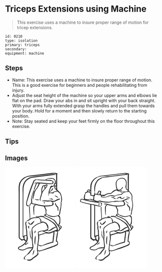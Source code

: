 # Triceps Extensions using Machine
> This exercise uses a machine to insure proper range of motion for tricep extensions.

``` 
id: 0210 
type: isolation 
primary: triceps 
secondary:  
equipment: machine 
``` 

## Steps

 - Name: This exercise uses a machine to insure proper range of motion. This is a good exercise for beginners and people rehabilitating from injury.
 - Adjust the seat height of the machine so your upper arms and elbows lie flat on the pad. Draw your abs in and sit upright with your back straight. With your arms fully extended grasp the handles and pull them towards your body. Hold for a moment and then slowly return to the starting position.
 - Note: Stay seated and keep your feet firmly on the floor throughout this exercise.

## Tips


## Images

<svg width="175pt" height="250pt" viewBox="0 0 175 250" xmlns="http://www.w3.org/2000/svg">
  <g fill="#FFF">
    <path d="M0 0h175v250H0V0m99.97 16.62c-10.61 1.28-21.24 2.46-31.85 3.78-5.57.52-11.29.91-16.32 3.59-7.43 1.95-12.42 8.4-16.12 14.73-2.94 8.82-1.87 18.2-1.86 27.31-.02 36 .03 72-.02 107.99.43 1.06.85 2.12 1.25 3.2 2.09 1.7 4.26 3.3 6.32 5.05 1.59-.63 3.2-1.24 4.79-1.86 1.77 1.54 3.56 3.04 5.35 4.56-3.82 4.13-7.81 8.43-13.12 10.63-2.26 1.15-5.47 1.71-6.23 4.53-.47 4.74 5.33 5.73 8.85 6.12 4.86.92 9.09-1.79 13.09-4.07 4.33-.88 8.8-.94 13.2-1.09-1.92 3.08-4.94 5.23-6.99 8.2-3.11 4.72-7.37 8.51-11.54 12.27-1.79 1.79-3.64 4.63-1.41 6.85 1.35.09 2.71.19 4.06.28-1.1-.89-2.22-1.79-3.32-2.68 1.89-4.17 4.95-8.03 9.2-9.93 3.88-2.06 5.41-6.44 8.42-9.4 4.63-3.9 5.38-10.79 3.71-16.32-.77-6.73-1.51-13.54-.59-20.29-.05-5-.31-10.03-1.35-14.92.46-5.14 5.47-7.66 9.07-10.52 5.25-4.1 11.81-5.66 18.1-7.37 2.83 1.34 6.41 2.29 7.74 5.46 1.55 3.32 2.74 6.8 3.56 10.37-3.39 1.94-7.03 3.77-11 3.99-4.58.35-9.35.99-13.38 3.36 0 7.54 1.49 15.11.05 22.6-1.37 6.57-1.53 13.3-2.59 19.92-.17 4.21 3.01 8.67.66 12.69-3.51 4.65-9.41 6.52-13.26 10.84-3.88 3.62-9.38 2.59-14.18 2.53 3.15 1.6 6.7 4.1 10.36 2.54 3.94-.82 6.41-4.12 9.39-6.47 4.24-2.6 8.81-5.35 11-10.04-1.07-2.52-1.13-5.27-1.16-7.96 1.44.84 2.89 1.68 4.33 2.53l.04-1.15c10.12-2.49 20.05-5.77 29.9-9.19 5.05-2.38 10.92-3.39 15.11-7.3.24-2.25.11-4.51.09-6.77-.98-.91-1.98-1.78-2.86-2.78.54-7.96 2.78-15.71 3.08-23.68 2.46-.35 4.07-1.97 4.84-4.27 2.28-1.63 4.15-3.82 4.18-6.8-1.55-2.26-4.27-3.17-6.57-4.42.85-1.2 1.75-2.36 2.67-3.51.46-5.19.67-10.47-.08-15.64-.22-1.9-1.74-3.14-2.99-4.41 3.51-1.9 3.05-6.21 3.71-9.54 1.34-7.32 3.05-14.66 2.56-22.15 1.75-4.67 2.13-9.88.69-14.69-1.13-4.07-1.92-8.68-5.33-11.57-2.1-2.09-4.81-3.97-5.9-6.78-.24-8.97.05-17.96-.04-26.94.1-4.13-.41-8.35.75-12.38-9.93-2.75-20.09.16-30.06.97M75.12 156.84c-1 2.23-3.18 4.67-1.66 7.2 1.65-1.84 3.07-4.87 1.66-7.2m-2.08 27.18c-.23 2.92.07 5.93 1.89 8.34 0-7.54.99-15.03.9-22.58-3.09 4.11-2.41 9.42-2.79 14.24m-5.06 34.29c3.18-3.79 4.46-8.77 4.73-13.62-3.5 3.54-3.33 9.09-4.73 13.62z"/>
    <path d="M65.06 23.07c19.02-1.97 38.01-4.22 56.95-6.74 1.63-.03 3.03.93 4.54 1.38.22 8.1-.01 16.2.04 24.3-.29-.5-.87-1.52-1.16-2.02 1.87-5.16-1.95-11.83-7.49-12.51-6.25-.72-13.06-.08-18 4.2-7.8-.33-15.61-.39-23.39-1.09-2.26.92-5.2 1.34-6.14 3.97C63.95 48.92 58.54 63.8 54.7 79.09c-1.27 4.6-2.95 9.31-2.34 14.15.52 3.4 5.57 5.73 7.9 2.63-1.83-.84-4.58-.3-5.78-2.25-.85-3.62-.25-7.41 1.31-10.74 5.02-16.46 10.42-32.86 17.3-48.64 1.34-1.25 3.24-1.62 4.84-2.47 12.55 2.31 25.39 1.49 38.02 2.85 2.67.72 2.31 3.99 1 5.84-14.34.33-28.65-3.48-42.97-1.67-.16.54-.48 1.6-.65 2.13 1.51-.39 3.02-.79 4.53-1.14-.42.53-1.27 1.59-1.7 2.11-1.61 4.26-3.09 8.57-4.66 12.84.45.72.91 1.43 1.37 2.14 1.55-5.72 3.78-11.22 6.18-16.63 1.5.25 2.99.51 4.49.77-2.05 3.85-3.14 8.19-5.72 11.74-1.79 2.65-4.3 4.79-5.68 7.71-2.46 4.55-2.05 9.91-3.82 14.7-.93 1.86.61 3.54 1.31 5.19.17-3.8 1.56-7.29 2.62-10.88.81-5.37 2.46-10.89 6.19-14.99 2.89-3.43 5.13-7.41 6.75-11.59.44-1.07 1.18-2.7 2.71-2.13 10.22.4 20.55 2.57 30.74.87 1.37-1.8 2.53-4.31.67-6.23-3.95-5.17-11.47-2.77-16.99-4.14 3.94-3.19 9.11-2.1 13.77-2.18 3.32-.1 5.81 2.3 7.63 4.79.08 1.85.15 3.71.21 5.56-.39-.03-1.16-.08-1.55-.11-.44 3.1-1.66 6.03-3.47 8.58-.48-.47-1.43-1.41-1.91-1.88-1.45.45-2.95.81-4.33 1.45-1.04 4.67-3.24 8.94-4.61 13.49-.37 3.84-.24 7.72-.26 11.57.84-1.99 1.11-4.14.88-6.28 3.1-3.31 7.46-.81 11.24-.69.63-4.81 6.23-4.26 9.83-3.97-.23-.5-.69-1.49-.92-1.99-2.81.55-6.16-.33-8.52 1.65-3.14 3.03-7.82 1.1-11.68 1.64 2.8-1.97 6.36-2.9 8.59-5.63.98-1.5 1.77-3.12 2.4-4.79-2.92-.38-3.68 3.15-5.04 5.03-1.59 1.08-3.17 2.16-4.76 3.25 1.71-3.6 2.94-7.5 5.22-10.78 2.85-.66 5.83-1.15 7.76-3.61-.9 2.31-.25 4.74.18 7.07 1.95 1.11 3.34 2.83 4.18 4.9.47.19 1.4.56 1.87.74 1.08 2.35 3.26 3.73 5.57 4.66 4.81 6.63 5.96 15.56 3.85 23.37-.75 4.97.19 10.16-1.62 14.97-1.81 5.32-1.73 11-3.14 16.39-5.55 2.13-11.63 4.4-17.61 2.73-3.94-1.02-7.92-2.09-11.58-3.88-2.41-2.02-2.73-5.42-1.94-8.3 1.37-4.29-3.21-7.21-3.22-11.34 6.78-.21 14.04.16 20.17-3.26 1.3-2.39 1.08-5.04-.59-7.22l-2.35.84c1.71 2.02 1.17 5.3-1.44 6.19-12.36 2.14-25.19 1.05-37.19-2.52-3.39-1.28-7.16-.54-10.5-1.99-.22-3.2-1.06-6.45-.03-9.6l-1.85-.68c2.32-7.33 3.65-15 6.95-22l-2.08.48c-2.25 6.95-4.57 13.9-6.02 21.06.19 3.02.47 6.03.54 9.05-2.28 2.23-4.39 4.88-4.5 8.24l.61.05c1.73-1.63 2.21-4.17 3.51-6.13 4.06 2.59 8.99 2.29 13.39 3.94 6.07 1.67 12.36 2.4 18.54 3.57.79 3.03 2.81 5.51 3.84 8.42.23 3.66-.23 7.47 1.48 10.89-.94-.3-2.82-.89-3.76-1.18-.04 1.47-.05 2.94-.02 4.42-.97.4-1.95.8-2.92 1.2-3.7-.68-7.54-.78-11.11.53-2.85 1.22-5.88.12-8.83.18 1.27 1.35 2.96 2.06 4.69 2.6-5.92-.62-12.26-.56-17.35 2.93-.03-10.19-1.53-20.33-.93-30.54-2.23-.58-1.67 2.52-1.75 3.82-.48 9.23 1.66 18.33 1.21 27.54-2.28 1.44-4.54 2.92-6.84 4.33 0 .24.01.73.02.97 4.44.17 7.39-3.98 11.36-5.37 5.33-2.77 11.44-1.71 17.15-2.74 4.58 2.18 5.41 7.38 5.23 11.93-7.93 1.28-14.24 6.81-20.26 11.75-3.01 5.11-1.88 11.16-1.49 16.77.95 4.57-.97 9.17-.07 13.74 1.17 5.32 1.1 10.8 1.8 16.18.53 3.17-3.15 2.79-5.19 2.73-4.73-.4-9.26 1.45-13.24 3.85-4.36 2.95-10.11 1.68-14.74.02-2.26-3.38 3.29-4.37 5.42-5.72 3.37-1.41 6.36-3.61 8.88-6.23.53.39 1.06.78 1.59 1.18l-1.68 2.14c3.26-2.08 6.78-4.08 9.06-7.29-2.73 0-4.46 2.15-6.21 3.92-.38-.54-.77-1.07-1.15-1.6 4.81-4.07 6.63-11.03 5.16-17.05-1.4-5.64-.05-11.56-1.66-17.14-.65-2.27-.89-4.64-.14-6.92-.64-2.32-1.37-4.65-1.66-7.05-.33-2.15 1.11-4.11 1.01-6.22-.86-.96-1.79.91-2.21 1.5-2.71 4.68 1.39 9.72-.06 14.65 1.49 5.83 1.86 11.79 1.71 17.81-2 .33-3.98.72-5.97 1.07-.42.76-.93 1.45-1.54 2.06-.36-7.24-.24-14.52-.05-21.78.3-32-.3-64.02.34-96.02.7-7.3 2.57-15.08 7.87-20.47 3.62-2.85 7.62-5.49 12.1-6.74 20.24-2.63 40.53-4.86 60.72-7.78-2.03-1.76-4.85-1.48-7.34-1.5-14.39 1.9-28.79 3.68-43.19 5.47-7.35.98-15.34 1.78-21.25 6.73-4.31 2.48-6.55 7.09-8.79 11.31-2.96 7.32-2.44 15.32-2.1 23.02.05 36.3-.03 72.61.04 108.9 1.12 1.34 3.41 2.81 2.15 4.82-4.24 3.7-10.87-1.8-9.72-6.69.21-40.03-.14-80.07.2-120.1.34-4.19.89-8.48 2.4-12.43 5.06-9.39 15.53-16.01 26.35-15.44m29.21 22.08c-4.35 4.83-4.64 11.74-3.98 17.89-.98 6.11-3.59 11.92-4.52 18.06 1.25 1.29 2.49 2.6 3.89 3.74-.54-1.05-1.12-2.07-1.71-3.07.01-2.26.31-4.5 1.22-6.58 1.74-4.33 2.1-9.14 4.47-13.23 3.16-6.53 11.01-10.2 11.75-17.98-.55-.37-1.66-1.11-2.21-1.48-2.35 2.57-5.85 1.96-8.91 2.65m28.13 25.68c3.36 1.62 6.23 4.09 9.68 5.52-2.01-3.29-5.62-6.1-9.68-5.52m-15 8.71c2.31.13 4.63.1 6.95.05 1.7.95 3.48 1.74 5.31 2.42-.99-1.55-2.14-2.99-3.3-4.41-3.01.56-6.01 1.15-8.96 1.94m20.29 1.12c-2.89 1.85-6.25 4.04-9.83 3.05-5.5-1.5-11.25-.4-16.86-1.03-3.5-.5-6.99.04-10.26 1.33 4.53.98 9.23.57 13.8 1.34 3.87.72 8.99-2.61 11.5 1.83.44-.25.89-.5 1.34-.75 6.23.84 11.05-3.87 16.67-5.52 1.57-.16 1.97-1.78 2.7-2.9-3.09.55-6.46.69-9.06 2.65m-54.59-.58c3.76 1.39 8.35 3.32 12.09.86-3.98-.61-8.06-1.45-12.09-.86m24.23 10.24c1.55-.42 1.41-3.31-.13-3.66-1.5.47-1.33 3.24.13 3.66m26.34-2.07c.5 4.52 1.95 9.26 6.15 11.65.65 3.2-.09 6.9 2.22 9.55.28-3.42.67-6.92-.08-10.31-1.05-1.62-2.7-2.7-3.96-4.13-1.69-2.14-1.4-5.67-4.33-6.76m-53.65 12.69c-.01 6.15.4 12.33 1.56 18.38 1.13-1.78 1.03-3.82.29-5.73 1-6.03-.66-12.42 1.91-18.15.81-.1 2.44-.3 3.25-.41-.5-.38-1.51-1.14-2.02-1.52-3.72.24-4.74 4.4-4.99 7.43m-7.25 40.66c-1.77-1.27-2.75-3.19-3.77-5.04-2.18.19-.73 2.6-.29 3.68 1.84 3.41 6.68 3.14 9.13.61 2.18-2.27 4.05-4.87 5.16-7.83-4.06 1.99-6.95 5.59-10.23 8.58m-5.5 4.99c-.77 2.7.56 4.88 2.65 6.49-.22-1.26-.46-2.52-.73-3.77.44-1.18.87-2.35 1.29-3.53-.81.2-2.41.61-3.21.81m5.18 25.33c.53 2.08.82 4.36 2.52 5.88-.04-4.43-1.98-8.53-2.39-12.91-.35-3.07-.18-6.16-.37-9.24-1.26 5.32-1.1 10.98.24 16.27z"/>
    <path d="M123.8 41.38c.8.4 2.38 1.18 3.17 1.58-.53 1.83-1.59 3.29-3.35 4.11-.51-1.9-.29-3.82.18-5.69zM91.96 60.99c-.38-5.52.76-11.59 5.13-15.37.35 2.73.69 5.47.95 8.21a43.304 43.304 0 0 0-6.08 7.16zM99.19 47.02c1.41-.84 2.97-1.36 4.48-2.01-.56 2.43-1.93 4.49-3.63 6.26-.33-1.4-.67-2.82-.85-4.25zM126.45 47.07c.13 2.26.16 4.52.2 6.78-.81-.6-1.62-1.19-2.42-1.78.2-1.91.33-3.95 2.22-5zM102.49 117.13c7.59 6.09 18.82 8.75 27.69 3.84 1.82 1.41 4.32 2.62 4.56 5.21.54 5.8.82 12.03-2.78 17-4.15-4.56-6.58-10.79-12.12-13.95-4.97-2.94-10.22-5.41-15.63-7.43-1.67-.55-2.86-1.91-4.19-2.98.62-.42 1.85-1.27 2.47-1.69z"/>
    <path d="M95.19 123.21c1.14-.65 2.29-1.28 3.44-1.91 6.79 2.71 13.56 5.55 19.82 9.38 3.75 2.18 5.7 6.23 8.33 9.5 3.12 3.87 6.1 7.9 8.37 12.34-1.05 1.82-2.23 3.56-3.47 5.26-.99-8.47-5.44-16.89-12.65-21.69-2.66-1.79-5.38-3.5-8.07-5.24-4.93-3.19-10.55-5.02-15.77-7.64z"/>
    <path d="M82.75 123.96c3.65-.91 7.42-.66 11.11-.29 5.83 4.29 13.05 6.16 18.69 10.78 5.77 3.02 10.38 7.76 13.36 13.53-3.41.86-6.94 1.76-9.69 4.09-3.32 2.16-6.45 5.46-10.7 5.37 2.93-4.83 2.66-11.6-.92-16.06-2.49-4.25-7.61-5.64-12.09-6.68-.78.78-1.57 1.56-2.35 2.34.93-5.67-2.76-10.37-7.41-13.08zM132.83 143.63c1.73 1.22 3.42 2.51 5.12 3.78v2.42c-.4.6-.79 1.2-1.18 1.81-1.04-2.8-2.63-5.34-3.94-8.01z"/>
    <path d="M126.91 149.42c.7 1.75 1.32 3.52 1.93 5.3-5.07 1.97-10.21 3.76-15.14 6.06-1.7.86-3.62 1.09-5.47 1.42-3.8-1.24-7.96-1.21-11.47-3.32 2.4-.47 4.79-1 7.16-1.64 1.96.92 4.19 1.9 6.36 1.11 6.09-1.99 10.24-7.57 16.63-8.93z"/>
    <path d="M82.95 161.74c3.17-1.36 6.54-2.95 10.06-2.64 2.8 1.09 5.46 2.52 8.33 3.44-.83.12-2.49.35-3.32.47.74.48 1.49.96 2.25 1.42 3.44-.68 6.89.8 10.31-.02 3.32-.76 6.41-2.25 9.52-3.61.07 8.05-2.42 15.85-2.17 23.92-7.11 2.2-14.34 4.14-21.14 7.22-2.18.9-4.33 1.98-6.67 2.4-2.73-.37-5.26-1.49-7.83-2.42.62-7.57 3.38-14.95 2.12-22.63 5.02-1.34 9.86-3.69 15.11-3.92-.74-.61-1.46-1.24-2.15-1.89-4.45 1.36-8.91 2.71-13.42 3.88-.39-1.86-.71-3.74-1-5.62z"/>
    <path d="M122.6 160.1c.65-.36 1.3-.7 1.96-1.05 1.77.72 3.63 1.03 5.51.46-2.54 8.04-3.43 16.38-4.02 24.75 1.18.51 2.36 1.02 3.55 1.52l.12 4.6c-5.74 3.83-12.5 5.51-18.87 7.97-8.78 2.73-17.02 7.13-26.19 8.57-1.23-.72-2.45-1.44-3.66-2.17.14-3.84.59-7.66.86-11.49 2.62 1.04 5.14 3.58 8.16 2.57 9.89-3.04 19.61-6.75 29.71-9.08.98-8.88 2.65-17.7 2.87-26.65zM48.17 171.37c1.73-.41 3.46-.82 5.2-1.2.32 4.16-.04 8.35-.96 12.41a93.481 93.481 0 0 1-4.11-4.79c-.04-2.14-.08-4.28-.13-6.42z"/>
  </g>
  <g fill="#333">
    <path d="M99.97 16.62c9.97-.81 20.13-3.72 30.06-.97-1.16 4.03-.65 8.25-.75 12.38.09 8.98-.2 17.97.04 26.94 1.09 2.81 3.8 4.69 5.9 6.78 3.41 2.89 4.2 7.5 5.33 11.57 1.44 4.81 1.06 10.02-.69 14.69.49 7.49-1.22 14.83-2.56 22.15-.66 3.33-.2 7.64-3.71 9.54 1.25 1.27 2.77 2.51 2.99 4.41.75 5.17.54 10.45.08 15.64-.92 1.15-1.82 2.31-2.67 3.51 2.3 1.25 5.02 2.16 6.57 4.42-.03 2.98-1.9 5.17-4.18 6.8-.77 2.3-2.38 3.92-4.84 4.27-.3 7.97-2.54 15.72-3.08 23.68.88 1 1.88 1.87 2.86 2.78.02 2.26.15 4.52-.09 6.77-4.19 3.91-10.06 4.92-15.11 7.3-9.85 3.42-19.78 6.7-29.9 9.19l-.04 1.15c-1.44-.85-2.89-1.69-4.33-2.53.03 2.69.09 5.44 1.16 7.96-2.19 4.69-6.76 7.44-11 10.04-2.98 2.35-5.45 5.65-9.39 6.47-3.66 1.56-7.21-.94-10.36-2.54 4.8.06 10.3 1.09 14.18-2.53 3.85-4.32 9.75-6.19 13.26-10.84 2.35-4.02-.83-8.48-.66-12.69 1.06-6.62 1.22-13.35 2.59-19.92 1.44-7.49-.05-15.06-.05-22.6 4.03-2.37 8.8-3.01 13.38-3.36 3.97-.22 7.61-2.05 11-3.99-.82-3.57-2.01-7.05-3.56-10.37-1.33-3.17-4.91-4.12-7.74-5.46-6.29 1.71-12.85 3.27-18.1 7.37-3.6 2.86-8.61 5.38-9.07 10.52 1.04 4.89 1.3 9.92 1.35 14.92-.92 6.75-.18 13.56.59 20.29 1.67 5.53.92 12.42-3.71 16.32-3.01 2.96-4.54 7.34-8.42 9.4-4.25 1.9-7.31 5.76-9.2 9.93 1.1.89 2.22 1.79 3.32 2.68-1.35-.09-2.71-.19-4.06-.28-2.23-2.22-.38-5.06 1.41-6.85 4.17-3.76 8.43-7.55 11.54-12.27 2.05-2.97 5.07-5.12 6.99-8.2-4.4.15-8.87.21-13.2 1.09-4 2.28-8.23 4.99-13.09 4.07-3.52-.39-9.32-1.38-8.85-6.12.76-2.82 3.97-3.38 6.23-4.53 5.31-2.2 9.3-6.5 13.12-10.63-1.79-1.52-3.58-3.02-5.35-4.56-1.59.62-3.2 1.23-4.79 1.86-2.06-1.75-4.23-3.35-6.32-5.05-.4-1.08-.82-2.14-1.25-3.2.05-35.99 0-71.99.02-107.99-.01-9.11-1.08-18.49 1.86-27.31 3.7-6.33 8.69-12.78 16.12-14.73 5.03-2.68 10.75-3.07 16.32-3.59 10.61-1.32 21.24-2.5 31.85-3.78m-34.91 6.45c-10.82-.57-21.29 6.05-26.35 15.44-1.51 3.95-2.06 8.24-2.4 12.43-.34 40.03.01 80.07-.2 120.1-1.15 4.89 5.48 10.39 9.72 6.69 1.26-2.01-1.03-3.48-2.15-4.82-.07-36.29.01-72.6-.04-108.9-.34-7.7-.86-15.7 2.1-23.02 2.24-4.22 4.48-8.83 8.79-11.31 5.91-4.95 13.9-5.75 21.25-6.73 14.4-1.79 28.8-3.57 43.19-5.47 2.49.02 5.31-.26 7.34 1.5-20.19 2.92-40.48 5.15-60.72 7.78-4.48 1.25-8.48 3.89-12.1 6.74-5.3 5.39-7.17 13.17-7.87 20.47-.64 32-.04 64.02-.34 96.02-.19 7.26-.31 14.54.05 21.78.61-.61 1.12-1.3 1.54-2.06 1.99-.35 3.97-.74 5.97-1.07.15-6.02-.22-11.98-1.71-17.81 1.45-4.93-2.65-9.97.06-14.65.42-.59 1.35-2.46 2.21-1.5.1 2.11-1.34 4.07-1.01 6.22.29 2.4 1.02 4.73 1.66 7.05-.75 2.28-.51 4.65.14 6.92 1.61 5.58.26 11.5 1.66 17.14 1.47 6.02-.35 12.98-5.16 17.05.38.53.77 1.06 1.15 1.6 1.75-1.77 3.48-3.92 6.21-3.92-2.28 3.21-5.8 5.21-9.06 7.29l1.68-2.14c-.53-.4-1.06-.79-1.59-1.18-2.52 2.62-5.51 4.82-8.88 6.23-2.13 1.35-7.68 2.34-5.42 5.72 4.63 1.66 10.38 2.93 14.74-.02 3.98-2.4 8.51-4.25 13.24-3.85 2.04.06 5.72.44 5.19-2.73-.7-5.38-.63-10.86-1.8-16.18-.9-4.57 1.02-9.17.07-13.74-.39-5.61-1.52-11.66 1.49-16.77 6.02-4.94 12.33-10.47 20.26-11.75.18-4.55-.65-9.75-5.23-11.93-5.71 1.03-11.82-.03-17.15 2.74-3.97 1.39-6.92 5.54-11.36 5.37-.01-.24-.02-.73-.02-.97 2.3-1.41 4.56-2.89 6.84-4.33.45-9.21-1.69-18.31-1.21-27.54.08-1.3-.48-4.4 1.75-3.82-.6 10.21.9 20.35.93 30.54 5.09-3.49 11.43-3.55 17.35-2.93-1.73-.54-3.42-1.25-4.69-2.6 2.95-.06 5.98 1.04 8.83-.18 3.57-1.31 7.41-1.21 11.11-.53.97-.4 1.95-.8 2.92-1.2-.03-1.48-.02-2.95.02-4.42.94.29 2.82.88 3.76 1.18-1.71-3.42-1.25-7.23-1.48-10.89-1.03-2.91-3.05-5.39-3.84-8.42-6.18-1.17-12.47-1.9-18.54-3.57-4.4-1.65-9.33-1.35-13.39-3.94-1.3 1.96-1.78 4.5-3.51 6.13l-.61-.05c.11-3.36 2.22-6.01 4.5-8.24-.07-3.02-.35-6.03-.54-9.05 1.45-7.16 3.77-14.11 6.02-21.06l2.08-.48c-3.3 7-4.63 14.67-6.95 22l1.85.68c-1.03 3.15-.19 6.4.03 9.6 3.34 1.45 7.11.71 10.5 1.99 12 3.57 24.83 4.66 37.19 2.52 2.61-.89 3.15-4.17 1.44-6.19l2.35-.84c1.67 2.18 1.89 4.83.59 7.22-6.13 3.42-13.39 3.05-20.17 3.26.01 4.13 4.59 7.05 3.22 11.34-.79 2.88-.47 6.28 1.94 8.3 3.66 1.79 7.64 2.86 11.58 3.88 5.98 1.67 12.06-.6 17.61-2.73 1.41-5.39 1.33-11.07 3.14-16.39 1.81-4.81.87-10 1.62-14.97 2.11-7.81.96-16.74-3.85-23.37-2.31-.93-4.49-2.31-5.57-4.66-.47-.18-1.4-.55-1.87-.74-.84-2.07-2.23-3.79-4.18-4.9-.43-2.33-1.08-4.76-.18-7.07-1.93 2.46-4.91 2.95-7.76 3.61-2.28 3.28-3.51 7.18-5.22 10.78 1.59-1.09 3.17-2.17 4.76-3.25 1.36-1.88 2.12-5.41 5.04-5.03-.63 1.67-1.42 3.29-2.4 4.79-2.23 2.73-5.79 3.66-8.59 5.63 3.86-.54 8.54 1.39 11.68-1.64 2.36-1.98 5.71-1.1 8.52-1.65.23.5.69 1.49.92 1.99-3.6-.29-9.2-.84-9.83 3.97-3.78-.12-8.14-2.62-11.24.69.23 2.14-.04 4.29-.88 6.28.02-3.85-.11-7.73.26-11.57 1.37-4.55 3.57-8.82 4.61-13.49 1.38-.64 2.88-1 4.33-1.45.48.47 1.43 1.41 1.91 1.88 1.81-2.55 3.03-5.48 3.47-8.58.39.03 1.16.08 1.55.11-.06-1.85-.13-3.71-.21-5.56-1.82-2.49-4.31-4.89-7.63-4.79-4.66.08-9.83-1.01-13.77 2.18 5.52 1.37 13.04-1.03 16.99 4.14 1.86 1.92.7 4.43-.67 6.23-10.19 1.7-20.52-.47-30.74-.87-1.53-.57-2.27 1.06-2.71 2.13-1.62 4.18-3.86 8.16-6.75 11.59-3.73 4.1-5.38 9.62-6.19 14.99-1.06 3.59-2.45 7.08-2.62 10.88-.7-1.65-2.24-3.33-1.31-5.19 1.77-4.79 1.36-10.15 3.82-14.7 1.38-2.92 3.89-5.06 5.68-7.71 2.58-3.55 3.67-7.89 5.72-11.74-1.5-.26-2.99-.52-4.49-.77-2.4 5.41-4.63 10.91-6.18 16.63-.46-.71-.92-1.42-1.37-2.14 1.57-4.27 3.05-8.58 4.66-12.84.43-.52 1.28-1.58 1.7-2.11-1.51.35-3.02.75-4.53 1.14.17-.53.49-1.59.65-2.13 14.32-1.81 28.63 2 42.97 1.67 1.31-1.85 1.67-5.12-1-5.84-12.63-1.36-25.47-.54-38.02-2.85-1.6.85-3.5 1.22-4.84 2.47-6.88 15.78-12.28 32.18-17.3 48.64-1.56 3.33-2.16 7.12-1.31 10.74 1.2 1.95 3.95 1.41 5.78 2.25-2.33 3.1-7.38.77-7.9-2.63-.61-4.84 1.07-9.55 2.34-14.15 3.84-15.29 9.25-30.17 15.71-44.53.94-2.63 3.88-3.05 6.14-3.97 7.78.7 15.59.76 23.39 1.09 4.94-4.28 11.75-4.92 18-4.2 5.54.68 9.36 7.35 7.49 12.51.29.5.87 1.52 1.16 2.02-.05-8.1.18-16.2-.04-24.3-1.51-.45-2.91-1.41-4.54-1.38-18.94 2.52-37.93 4.77-56.95 6.74m58.74 18.31c-.47 1.87-.69 3.79-.18 5.69 1.76-.82 2.82-2.28 3.35-4.11-.79-.4-2.37-1.18-3.17-1.58m2.65 5.69c-1.89 1.05-2.02 3.09-2.22 5 .8.59 1.61 1.18 2.42 1.78-.04-2.26-.07-4.52-.2-6.78m-23.96 70.06c-.62.42-1.85 1.27-2.47 1.69 1.33 1.07 2.52 2.43 4.19 2.98 5.41 2.02 10.66 4.49 15.63 7.43 5.54 3.16 7.97 9.39 12.12 13.95 3.6-4.97 3.32-11.2 2.78-17-.24-2.59-2.74-3.8-4.56-5.21-8.87 4.91-20.1 2.25-27.69-3.84m-7.3 6.08c5.22 2.62 10.84 4.45 15.77 7.64 2.69 1.74 5.41 3.45 8.07 5.24 7.21 4.8 11.66 13.22 12.65 21.69 1.24-1.7 2.42-3.44 3.47-5.26-2.27-4.44-5.25-8.47-8.37-12.34-2.63-3.27-4.58-7.32-8.33-9.5-6.26-3.83-13.03-6.67-19.82-9.38-1.15.63-2.3 1.26-3.44 1.91m-12.44.75c4.65 2.71 8.34 7.41 7.41 13.08.78-.78 1.57-1.56 2.35-2.34 4.48 1.04 9.6 2.43 12.09 6.68 3.58 4.46 3.85 11.23.92 16.06 4.25.09 7.38-3.21 10.7-5.37 2.75-2.33 6.28-3.23 9.69-4.09-2.98-5.77-7.59-10.51-13.36-13.53-5.64-4.62-12.86-6.49-18.69-10.78-3.69-.37-7.46-.62-11.11.29m50.08 19.67c1.31 2.67 2.9 5.21 3.94 8.01.39-.61.78-1.21 1.18-1.81v-2.42c-1.7-1.27-3.39-2.56-5.12-3.78m-5.92 5.79c-6.39 1.36-10.54 6.94-16.63 8.93-2.17.79-4.4-.19-6.36-1.11-2.37.64-4.76 1.17-7.16 1.64 3.51 2.11 7.67 2.08 11.47 3.32 1.85-.33 3.77-.56 5.47-1.42 4.93-2.3 10.07-4.09 15.14-6.06-.61-1.78-1.23-3.55-1.93-5.3m-43.96 12.32c.29 1.88.61 3.76 1 5.62 4.51-1.17 8.97-2.52 13.42-3.88.69.65 1.41 1.28 2.15 1.89-5.25.23-10.09 2.58-15.11 3.92 1.26 7.68-1.5 15.06-2.12 22.63 2.57.93 5.1 2.05 7.83 2.42 2.34-.42 4.49-1.5 6.67-2.4 6.8-3.08 14.03-5.02 21.14-7.22-.25-8.07 2.24-15.87 2.17-23.92-3.11 1.36-6.2 2.85-9.52 3.61-3.42.82-6.87-.66-10.31.02-.76-.46-1.51-.94-2.25-1.42.83-.12 2.49-.35 3.32-.47-2.87-.92-5.53-2.35-8.33-3.44-3.52-.31-6.89 1.28-10.06 2.64m39.65-1.64c-.22 8.95-1.89 17.77-2.87 26.65-10.1 2.33-19.82 6.04-29.71 9.08-3.02 1.01-5.54-1.53-8.16-2.57-.27 3.83-.72 7.65-.86 11.49 1.21.73 2.43 1.45 3.66 2.17 9.17-1.44 17.41-5.84 26.19-8.57 6.37-2.46 13.13-4.14 18.87-7.97l-.12-4.6c-1.19-.5-2.37-1.01-3.55-1.52.59-8.37 1.48-16.71 4.02-24.75-1.88.57-3.74.26-5.51-.46-.66.35-1.31.69-1.96 1.05m-74.43 11.27c.05 2.14.09 4.28.13 6.42 1.32 1.64 2.68 3.24 4.11 4.79.92-4.06 1.28-8.25.96-12.41-1.74.38-3.47.79-5.2 1.2z"/>
    <path d="M94.27 45.15c3.06-.69 6.56-.08 8.91-2.65.55.37 1.66 1.11 2.21 1.48-.74 7.78-8.59 11.45-11.75 17.98-2.37 4.09-2.73 8.9-4.47 13.23-.91 2.08-1.21 4.32-1.22 6.58.59 1 1.17 2.02 1.71 3.07-1.4-1.14-2.64-2.45-3.89-3.74.93-6.14 3.54-11.95 4.52-18.06-.66-6.15-.37-13.06 3.98-17.89m-2.31 15.84c1.76-2.6 3.8-5 6.08-7.16-.26-2.74-.6-5.48-.95-8.21-4.37 3.78-5.51 9.85-5.13 15.37m7.23-13.97c.18 1.43.52 2.85.85 4.25 1.7-1.77 3.07-3.83 3.63-6.26-1.51.65-3.07 1.17-4.48 2.01zM122.4 70.83c4.06-.58 7.67 2.23 9.68 5.52-3.45-1.43-6.32-3.9-9.68-5.52zM107.4 79.54c2.95-.79 5.95-1.38 8.96-1.94 1.16 1.42 2.31 2.86 3.3 4.41-1.83-.68-3.61-1.47-5.31-2.42-2.32.05-4.64.08-6.95-.05z"/>
    <path d="M127.69 80.66c2.6-1.96 5.97-2.1 9.06-2.65-.73 1.12-1.13 2.74-2.7 2.9-5.62 1.65-10.44 6.36-16.67 5.52-.45.25-.9.5-1.34.75-2.51-4.44-7.63-1.11-11.5-1.83-4.57-.77-9.27-.36-13.8-1.34 3.27-1.29 6.76-1.83 10.26-1.33 5.61.63 11.36-.47 16.86 1.03 3.58.99 6.94-1.2 9.83-3.05zM73.1 80.08c4.03-.59 8.11.25 12.09.86-3.74 2.46-8.33.53-12.09-.86zM97.33 90.32c-1.46-.42-1.63-3.19-.13-3.66 1.54.35 1.68 3.24.13 3.66zM123.67 88.25c2.93 1.09 2.64 4.62 4.33 6.76 1.26 1.43 2.91 2.51 3.96 4.13.75 3.39.36 6.89.08 10.31-2.31-2.65-1.57-6.35-2.22-9.55-4.2-2.39-5.65-7.13-6.15-11.65zM70.02 100.94c.25-3.03 1.27-7.19 4.99-7.43.51.38 1.52 1.14 2.02 1.52-.81.11-2.44.31-3.25.41-2.57 5.73-.91 12.12-1.91 18.15.74 1.91.84 3.95-.29 5.73-1.16-6.05-1.57-12.23-1.56-18.38zM62.77 141.6c3.28-2.99 6.17-6.59 10.23-8.58-1.11 2.96-2.98 5.56-5.16 7.83-2.45 2.53-7.29 2.8-9.13-.61-.44-1.08-1.89-3.49.29-3.68 1.02 1.85 2 3.77 3.77 5.04zM57.27 146.59c.8-.2 2.4-.61 3.21-.81-.42 1.18-.85 2.35-1.29 3.53.27 1.25.51 2.51.73 3.77-2.09-1.61-3.42-3.79-2.65-6.49zM62.45 171.92c-1.34-5.29-1.5-10.95-.24-16.27.19 3.08.02 6.17.37 9.24.41 4.38 2.35 8.48 2.39 12.91-1.7-1.52-1.99-3.8-2.52-5.88zM75.12 156.84c1.41 2.33-.01 5.36-1.66 7.2-1.52-2.53.66-4.97 1.66-7.2zM73.04 184.02c.38-4.82-.3-10.13 2.79-14.24.09 7.55-.9 15.04-.9 22.58-1.82-2.41-2.12-5.42-1.89-8.34zM67.98 218.31c1.4-4.53 1.23-10.08 4.73-13.62-.27 4.85-1.55 9.83-4.73 13.62z"/>
  </g>
</svg>

<svg width="175pt" height="250pt" viewBox="0 0 175 250" xmlns="http://www.w3.org/2000/svg">
  <g fill="#FFF">
    <path d="M0 0h175v250H0V0m58.1 21.93c-2.53.52-4.78 1.87-7.2 2.74-5.79 1.9-10.53 6.37-13.6 11.54-3.92 6.13-3.72 13.76-3.35 20.75-1.27-.68-2.52-1.41-3.88-1.9-1.29.5-2.43 1.31-3.59 2.05-.05.78-.14 2.35-.19 3.13-1.71 1.14-3.58 1.99-5.36 3.01-.89 1.35.45 2.6.83 3.85l.86-2.43c2.75-1.11 6.05-3.6 8.88-1.36 2.91 1.25 2.22 4.83 2.73 7.36 2.55.4 5.08.88 7.55 1.6-.15 2.95-.84 5.83-1.37 8.73-2.7-1.1-5.44-2.43-8.47-2.07 3.53 4.05 9.45 3.02 13.51 6.22-2.91-.09-5.67-1.2-8.55-1.55-4.04-.82-8.2-.83-12.19-1.88 2.77.08 5.53-.17 8.24-.76-.68-.5-1.37-1.01-2.05-1.5-3.25.75-6.53-.08-9.78-.32-.42-1.33-.91-2.65-1.09-4.03.17-3.16 2.3-6.44.15-9.35-1.43 4.48-3.86 9.35-1.65 14.04-2.61-.6-5.26-.92-7.93-1.16-1.51 2.21-2.36 4.76-2.11 7.46 8.04 3.41 16.77 4.78 25.2 6.96-.03 26.31.03 52.63-.04 78.94-.03 1.96.6 3.85.93 5.78 2.36 1.31 4.42 3.07 6.57 4.69 1.7-.43 3.33-1.05 4.99-1.6 1.77 1.38 3.53 2.76 5.27 4.2-4.39 5.26-9.78 9.79-16.34 12.03-3.04.83-3.94 5.28-1.19 6.96 5.15 2.91 12.05 3.23 17.07-.16 4.67-3.52 10.9-2.25 16.36-2.82-1.66 2.68-4.12 4.67-6.12 7.07-3.46 5.08-7.69 9.69-12.62 13.38-.98 1.56-1.85 3.18-2.66 4.84.46.49 1.37 1.49 1.83 1.99 1.17.12 2.34.25 3.51.37-1.05-.91-2.11-1.82-3.16-2.73 1.82-4.14 4.88-7.96 9.05-9.86 4.19-2.13 5.66-6.91 8.98-9.95 3.25-2.67 4.08-7.18 4.13-11.16-1.25-6.25-1.82-12.64-1.88-19.01.59-5.98.55-12.06-.4-17.99-1.31-3.23.25-6.92 2.86-9.01 4.12-3.34 8.36-6.73 13.35-8.69 3.53-.99 6.93-2.4 10.54-3.09 2.8 1.33 6.33 2.29 7.67 5.4 1.54 3.36 2.85 6.85 3.57 10.48-3.38 1.95-7.03 3.76-10.99 4-4.58.34-9.33.97-13.35 3.34-.19 7.39 1.54 14.77.11 22.12-1.39 6.75-1.63 13.66-2.65 20.47-.13 4.18 2.98 8.58.67 12.58-3.47 4.69-9.42 6.51-13.25 10.85-3.85 3.64-9.31 2.68-14.11 2.61 3.13 1.56 6.64 4.01 10.26 2.43 3.69-.81 6.18-3.76 8.89-6.13 4.3-2.82 9.33-5.44 11.39-10.47-1.01-2.45-1.1-5.11-1.17-7.72 1.4.5 2.73 1.8 4.32 1.28 5.17-1 10.15-2.78 15.11-4.51 9.28-2.24 18.1-5.96 26.92-9.57 1.01-.84 2.08-1.62 3.06-2.5.31-2.17.13-4.37.17-6.54-.98-1.11-2.38-1.97-2.99-3.35.94-5.14 1.19-10.38 2.37-15.49.45-2.94 1.61-6.29-.31-8.95.3-.55.9-1.64 1.2-2.18-1.6-4.98-3.56-9.95-6.81-14.11-3.76-4.47-9.04-7.17-13.81-10.37-4.95-3.22-10.61-5.04-15.86-7.7 1.16-.66 2.33-1.3 3.51-1.95 3.97 1.81 8.18 3.08 12.01 5.19 4.63 2.38 9.85 4.46 12.76 9.04 3.74 5.61 8.67 10.48 11.49 16.67-.11 1.62-1.23 2.98-2.22 4.19.03.66.08 1.97.11 2.62 2.89-3.61 7.08-6.62 7.95-11.42-2.01-1.85-4.37-3.26-6.92-4.23.93-1.17 1.86-2.34 2.81-3.5.47-4.97.42-9.99.06-14.97-.14-2.38-1.94-4.16-3.71-5.54-4.94.69-9.72 3.27-14.83 2.32-4.67-.93-9.3-2.27-13.63-4.27-2.43-1.97-2.76-5.42-2-8.29 1.45-4.36-3.31-7.25-3.2-11.45 6.78-.18 14.06.18 20.17-3.25 2.29-3.71-.98-7.01-2.47-10.28 4.03-2.61 8.4-4.74 13.24-5.24-3.18-1.95-6.83-.94-9.84.76-5.78 3.3-12.61 5.67-19.3 4.24-4.56-.83-8.98 1.13-13.54 1.18-7.08 1.99-14.41.42-21.58-.11-3.06-.25-5.89-1.54-8.9-2.05-2.38.38-4.71 1.78-7.18 1.12-1.92-.49-3.73-1.33-5.61-1.96-.32-.48-.95-1.43-1.26-1.91.56-2.64.83-5.36.5-8.05.39-.09 1.17-.29 1.55-.38.29-1.7.44-4.53 2.95-3.88 3.43 1.44 6.98 2 10.66 1.29 1.02 1.78 1.71 3.71 2.38 5.64 3.39.6 6.89 1.27 10.31.49 4.08-.62 7.73-2.72 11.75-3.52 3.34-.35 6.75.34 9.76 1.8 4.68-3.08 10.32-4.59 15.91-4.5 3.61.25 5.1-3.71 7.83-5.31 3.03-1.38 6.38-1.78 9.64-2.31.35.32 1.04.97 1.39 1.29.14-.37.43-1.11.57-1.48.26-.11.79-.33 1.05-.45 3.41 4.1 7.85 8.32 7.15 14.19-1.15 5.15.97 10.12 1.74 15.16.15 3.95-.08 7.98-1.26 11.77-1.6 5.86-2.17 11.93-2.91 17.94 2.81-2.81 3.25-6.94 2.55-10.68l.92.47c.65-4.86 1.83-9.64 2.29-14.53.51-5.46-1.62-10.66-2.05-16.03.68-4.19.64-8.68-1.36-12.51-2.3-2.9-4.71-5.72-7.16-8.49.11-14.09.03-28.2.31-42.28-3.51-.36-6.98-1.24-10.52-1.02-20.29 2.46-40.6 4.79-60.9 7.19m40.51 57.51c2.55-1.08 4.92-2.53 7.48-3.6 1.68 1.56 3.76 2.53 5.84 3.44 2.93-.75 5.9-2.01 7.05-5.05-2.7 1.37-5.34 4.16-8.6 2.68-.02-.76-.05-2.28-.07-3.04-4.66-.63-9.2 1.61-11.7 5.57m23.13-5.65c3.8 1.35 7.71 2.39 11.56 3.58-2.78-3.26-7.53-3.81-11.56-3.58m-36.91 1.23c2.78.66 5.5 1.57 8.01 2.93 1.36.63 3.19 2.03 4.29.27-3.66-2.06-7.97-5.11-12.3-3.2m37.11 7.63c-.44 4.54 4.1 6.74 7.84 7.48-1.39-1.39-3.24-2.11-4.86-3.16-1.11-1.36-1.89-2.95-2.98-4.32m2.38 7.78c.41 2.84.97 6 3.52 7.74 4.09 2.38 1.04 8.05 4.16 11.04.02-4 1.79-9.39-2.01-12.23-2.33-1.81-3.28-4.79-5.67-6.55m-50.39 73.84c.48-2.37 2.62-4.78 1.42-7.2-1.61 2.03-3.46 4.84-1.42 7.2m-.83 19.7c-.2 2.9.02 5.9 1.76 8.35.13-7.51 1.01-14.99.88-22.51-2.92 4.15-2.29 9.38-2.64 14.16m-5.1 34.3c3.08-3.85 4.64-8.84 4.52-13.75-2.99 3.92-3.23 9.13-4.52 13.75z"/>
    <path d="M115.03 17.06c2.85-.66 5.91-1.05 8.71.05-1.93.37-3.88.59-5.83.83-8.3 1.33-16.68 2.13-25 3.3-5.67.64-11.3 1.73-17.02 1.57-5.45 1.26-10.97 2.19-16.32 3.85-2.89 2.45-6.85 3.54-9.16 6.66-1.94 2.34-3.22 5.11-4.64 7.77-2.65 6.3-2.45 13.18-2 19.86l1.51.12c-.01-8.31.96-17.09 5.5-24.26 2.25-3.84 6.3-5.96 9.86-8.37 5.22-3.19 11.55-2.38 17.35-3.25 7.59-1.53 15.32-2.31 23.02-3.11 8.12-1.24 16.29-2.24 24.46-2.95.36-.61 1.07-1.84 1.43-2.45-.85 13.06-.01 26.18-.26 39.26-.82-.45-1.63-.89-2.45-1.33-2.48-6.33 1.11-12.86-.73-19.24-.91-2.96-2.79-5.68-5.34-7.45-8.87-3.9-20.46 2.5-21.35 12.28.24 5.17.51 10.52 2.47 15.38-5.89.88-10.82 4.48-14.33 9.17-5.68-1.19-11.41.94-16.04 4.15-2.55.05-5.09.06-7.64.07-.62-1.06-1.26-2.11-1.91-3.15.66-1.85 1.73-3.74 1.23-5.77-1.8-1.28-4.15-1.83-6.28-1.11-1.57 2.18-2.35 4.79-3.31 7.26-1.87.01-3.74.05-5.61.12l-.03-3.75-1.54.22c-.17 2.26.22 4.74-1.09 6.74-2.05.2-4.12.03-6.17-.08-.28-2.15-.72-4.31-.66-6.49.8-8.17-.22-16.72 2.84-24.52 3.91-7.02 10.44-12.92 18.39-14.84 5.25-1.04 10.64-.98 15.95-1.52 13.95-2.01 27.97-3.58 41.99-5.02z"/>
    <path d="M101.31 33.38c3.84-4.66 11.23-6.56 16.57-3.39 4.65 3.87 5.55 10.79 3.45 16.24-1.03 2.02-.05 4.1.6 6.06l-.48 1.55c2.02 1.9 4.12 3.72 6.09 5.67l-.67.38c-2.01.35-4.04.61-6.05.96-3.04-1.13-6.41-.84-8.78 1.55-1.63-2.91-4.63-4.2-7.89-3.91.93-.35 1.87-.69 2.81-1.04 1.98 1.01 4.01 1.9 6.15 2.5-.64-1.94-2.44-2.74-4.25-3.29 2.53-1.35 4.26-3.66 6.05-5.82-.32-.57-.63-1.14-.94-1.71-2.26 3.34-5.3 7.77-9.91 7.11-3.45-.21-3.5-4.29-4.43-6.76-.99-5.3-1.96-11.53 1.68-16.1zM28.13 60.32c.52-1.58.86-4.11 3.14-3.39.89 1.41-.13 2.89-.49 4.28-.66-.23-1.99-.67-2.65-.89z"/>
    <path d="M84.95 66.53c3.92-3.61 8.33-6.82 13.24-8.94 2.54 1.54 5.24 2.9 8.3 2.7 2.11-.35 2.79 1.93 3.95 3.19 2.81-.81 5.49-2.02 8.34-2.67l.07.49c-3.64.93-5.95 4-8.94 6-5.64 0-10.99 1.83-16.05 4.18-5.08-2.51-11.25-2.26-16.28.25-4.58 2.27-9.9 3.25-14.89 1.81-.25-.47-.73-1.42-.97-1.9 2.75-.11 5.95 1.34 8.22-.82 4.27-3.32 9.6-5.05 15.01-4.29zM33.53 62.69c-1.72-.12-1.4-3.71.24-3.24.66.84 1.07 2.82-.24 3.24zM52.35 67.57c1.35-2.47 2.29-5.14 3.71-7.57.79.53 1.56 1.08 2.3 1.67-.7 2.08-1.21 4.27-2.3 6.21-1.24-.07-2.48-.17-3.71-.31zM10.12 85.23c.5-1.83-.07-4.92 2.61-5 6.44 1.59 12.66 4.09 19.3 4.83 4.8.32 9.31 2.19 14.11 2.51 4.03.21 8.39 2.15 12.05-.46-1.28-.17-3.86-.5-5.14-.67 3.13-2.5 6.61.33 10.05.37 5.34.33 10.6 1.78 15.98 1.17 4.42-.07 8.55-2.34 13.01-1.71 2.28.3 4.45-.74 6.72-.65 5.08.37 10.11-.64 15.18-.59.91.82 1.82 1.64 2.76 2.45 1.02 2.29 1.43 5.74-1.54 6.76-9.23 1.45-18.85 1.69-28.03-.39-6.31-.77-12.16-3.68-18.62-3.35-.35.35-1.05 1.04-1.4 1.38 6.46.37 12.4 3.13 18.79 3.89 3.47.89 7.06 1.1 10.56 1.88.66 1.87 1.4 3.73 2.45 5.42 3.08 4.08.19 9.6 2.93 13.89-.96-.24-2.88-.74-3.84-.99-.01 1.43.03 2.85.09 4.28-1.01.41-2.01.82-3.01 1.24-3.2-.48-6.46-.75-9.67-.21-1.02.21-1.28 1.32-1.14 2.22 3.2-.3 6.4-.17 9.59.13 5.78 4.33 13.02 6.15 18.64 10.78 5.8 3.03 10.42 7.81 13.42 13.6-7.94.63-12.63 8.14-20.13 9.75 2.08-5.23 2.56-11.78-1.26-16.35-2.16-3.83-6.61-5.24-10.56-6.41-1.6-.51-2.72 1.18-4.01 1.83-.12-1.91.02-3.85-.38-5.72-1.3-2.49-3.25-4.63-5.63-6.12-1.32-3.34-5.48-2.31-8.28-3.04.43.85.85 1.7 1.27 2.56-5.07-.24-10.23.26-14.51 3.23.13-9.55-1.61-19.04-.87-28.6-.44-.01-1.33-.04-1.77-.05-.53 9.86 1.64 19.58 1.26 29.42-2.32 1.47-4.62 2.97-6.99 4.37l.12.93c4.68.03 7.71-4.36 11.99-5.69 5.17-2.53 11.04-1.35 16.52-2.49 4.6 2.2 5.45 7.43 5.23 12.02-7.94 1.29-14.24 6.82-20.25 11.77-2.99 5.1-1.9 11.13-1.46 16.71 1.01 4.78-1.16 9.6.04 14.35 1.02 4.44.88 9.02 1.5 13.52.22 1.47.28 3.03-.37 4.41-3.56.94-7.39-.22-10.91 1.08-3.8.96-6.9 3.51-10.54 4.85-3.91.29-7.83-.49-11.59-1.49.01-.71.02-2.13.02-2.84 3.31-2.38 7.4-3.4 10.65-5.86 3.47-2.52 6.65-5.52 9.04-9.08 1.27-2.58 1.72-5.46 2.49-8.2-1.07-5.54-1.79-11.17-1.71-16.82.23-4.09-2.39-8.03-.88-12.1-1.51-4.31-2.21-8.83-.56-13.2-1.53-.84-1.94 1.25-2.6 2.15-2.17 4.4 2.02 8.83.13 13.21 1.62 6 2.04 12.15 1.89 18.35-2.48.15-4.9.68-7.27 1.37-.13 2.91.83 5.87.28 8.74-4.48 1.24-10.3-2.49-9.58-7.47.02-26-.04-52 .04-78 2.39.53 4.8 1.06 7.16 1.74-.11 26.62-.01 53.25-.06 79.87 2.48-1.79 1.95-5.04 2.14-7.7-.04-23.94.03-47.87-.04-71.81 4.86 1.18 9.71 2.84 14.78 2.57 1.04-2.65 2.05-5.31 2.87-8.04-1.56-.92-3.19-1.75-4.84-2.5-.57 1.83 1.5 2.28 2.59 3.17.06 2.38-.9 4.6-1.62 6.82-1.25-.47-2.5-.94-3.76-1.39.47-2.48.62-5.01.73-7.54-2.57 1.89-1.81 4.97-1.54 7.63-7.93-3.11-16.47-3.95-24.78-5.45-6.53-2.08-13.46-2.75-19.84-5.24m59.96 15.73c.02 6.13.3 12.31 1.57 18.33 1-1.76.95-3.73.16-5.57.64-4.86.34-9.77.66-14.63.19-2.64 2.46-4.03 4.47-5.3-4.59-1.53-6.89 3.44-6.86 7.17m-7.23 40.66c-2.07-1.26-3.08-3.44-4.09-5.54-2.39 3.18 1.9 7.62 5.36 6.58 4.55-.99 7.07-5.7 8.83-9.61-3.99 2.04-6.88 5.56-10.1 8.57m-5.54 4.98c-.71 2.66.5 4.87 2.59 6.46a92.99 92.99 0 0 0-.74-3.77c.44-1.14.87-2.28 1.29-3.43-.78.19-2.36.56-3.14.74m7.58 31.18c.05-4.43-1.97-8.51-2.35-12.88-.33-3.06-.16-6.14-.33-9.21-1.41 7.26-1.25 15.67 2.68 22.09m-15.5 15.72c3.18-1.7 6.27-3.72 8.63-6.47-3.94-.12-6.32 3.81-8.63 6.47z"/>
    <path d="M99.78 117.65c1.36.11 2.98-.66 4.11.49 7.49 5.29 17.95 7.46 26.27 2.8 1.84 1.42 4.43 2.62 4.6 5.27.38 5.72 1.04 12.08-2.86 16.85-4.25-4.44-6.55-10.74-12.12-13.84a97.333 97.333 0 0 0-16.24-7.63c-1.87-.56-2.63-2.55-3.76-3.94zM132.76 143.41c1.73 1.3 3.53 2.56 5.1 4.06.5 1.57-.45 3-.95 4.42-1.17-2.93-2.84-5.62-4.15-8.48zM110.28 158.33c6.11-2.02 10.26-7.65 16.71-8.94.67 1.77 1.28 3.56 1.86 5.36a302.64 302.64 0 0 0-16.96 6.79c-5.12.62-10.58-.25-15.19-2.68 2.43-.47 4.85-1 7.24-1.67 1.94.95 4.16 1.92 6.34 1.14zM82.93 161.75c3.14-1.44 6.53-2.92 10.06-2.69 2.66 1 5.17 2.38 7.88 3.28-5.77 1.27-11.28 3.46-17.05 4.71-.33-1.77-.62-3.53-.89-5.3zM122.56 159.8c2.44-.96 5.01.27 7.53-.25-1.13 4.45-2.34 8.9-3.05 13.44-.34 3.76-.42 7.54-.97 11.28 1.18.49 2.36.97 3.54 1.45.04 1.53.08 3.07.13 4.61-1.98.71-3.59 2.07-5.4 3.08-9.4 3.79-19.16 6.63-28.53 10.51-3.71 1.42-7.57 2.41-11.52 2.87-1.1-.67-2.2-1.34-3.29-2 .13-3.87.56-7.72.8-11.58 2.4.91 4.62 3.1 7.31 2.77 10.22-2.92 20.18-6.9 30.58-9.24.98-8.98 2.74-17.9 2.87-26.94z"/>
    <path d="M103.72 164.29c5.81 1.36 11.34-1.14 16.45-3.61-.06 8.1-2.36 15.97-2.23 24.08-4.79 1.55-9.7 2.75-14.41 4.56-4.62 1.35-8.76 4.05-13.47 5.07-2.69-.42-5.21-1.52-7.77-2.4.52-7.51 3.35-14.8 2.11-22.42 6.44-1.68 12.71-4.49 19.32-5.28zM48.34 171.6c1.72-.38 3.43-.8 5.15-1.21.06 3.99.03 8.04-1.02 11.91-1.4-1.5-2.74-3.04-4.06-4.6 0-2.04-.03-4.07-.07-6.1z"/>
  </g>
  <g fill="#333">
    <path d="M58.1 21.93c20.3-2.4 40.61-4.73 60.9-7.19 3.54-.22 7.01.66 10.52 1.02-.28 14.08-.2 28.19-.31 42.28 2.45 2.77 4.86 5.59 7.16 8.49 2 3.83 2.04 8.32 1.36 12.51.43 5.37 2.56 10.57 2.05 16.03-.46 4.89-1.64 9.67-2.29 14.53l-.92-.47c.7 3.74.26 7.87-2.55 10.68.74-6.01 1.31-12.08 2.91-17.94 1.18-3.79 1.41-7.82 1.26-11.77-.77-5.04-2.89-10.01-1.74-15.16.7-5.87-3.74-10.09-7.15-14.19-.26.12-.79.34-1.05.45-.14.37-.43 1.11-.57 1.48-.35-.32-1.04-.97-1.39-1.29-3.26.53-6.61.93-9.64 2.31-2.73 1.6-4.22 5.56-7.83 5.31-5.59-.09-11.23 1.42-15.91 4.5-3.01-1.46-6.42-2.15-9.76-1.8-4.02.8-7.67 2.9-11.75 3.52-3.42.78-6.92.11-10.31-.49-.67-1.93-1.36-3.86-2.38-5.64-3.68.71-7.23.15-10.66-1.29-2.51-.65-2.66 2.18-2.95 3.88-.38.09-1.16.29-1.55.38.33 2.69.06 5.41-.5 8.05.31.48.94 1.43 1.26 1.91 1.88.63 3.69 1.47 5.61 1.96 2.47.66 4.8-.74 7.18-1.12 3.01.51 5.84 1.8 8.9 2.05 7.17.53 14.5 2.1 21.58.11 4.56-.05 8.98-2.01 13.54-1.18 6.69 1.43 13.52-.94 19.3-4.24 3.01-1.7 6.66-2.71 9.84-.76-4.84.5-9.21 2.63-13.24 5.24 1.49 3.27 4.76 6.57 2.47 10.28-6.11 3.43-13.39 3.07-20.17 3.25-.11 4.2 4.65 7.09 3.2 11.45-.76 2.87-.43 6.32 2 8.29 4.33 2 8.96 3.34 13.63 4.27 5.11.95 9.89-1.63 14.83-2.32 1.77 1.38 3.57 3.16 3.71 5.54.36 4.98.41 10-.06 14.97-.95 1.16-1.88 2.33-2.81 3.5 2.55.97 4.91 2.38 6.92 4.23-.87 4.8-5.06 7.81-7.95 11.42-.03-.65-.08-1.96-.11-2.62.99-1.21 2.11-2.57 2.22-4.19-2.82-6.19-7.75-11.06-11.49-16.67-2.91-4.58-8.13-6.66-12.76-9.04-3.83-2.11-8.04-3.38-12.01-5.19-1.18.65-2.35 1.29-3.51 1.95 5.25 2.66 10.91 4.48 15.86 7.7 4.77 3.2 10.05 5.9 13.81 10.37 3.25 4.16 5.21 9.13 6.81 14.11-.3.54-.9 1.63-1.2 2.18 1.92 2.66.76 6.01.31 8.95-1.18 5.11-1.43 10.35-2.37 15.49.61 1.38 2.01 2.24 2.99 3.35-.04 2.17.14 4.37-.17 6.54-.98.88-2.05 1.66-3.06 2.5-8.82 3.61-17.64 7.33-26.92 9.57-4.96 1.73-9.94 3.51-15.11 4.51-1.59.52-2.92-.78-4.32-1.28.07 2.61.16 5.27 1.17 7.72-2.06 5.03-7.09 7.65-11.39 10.47-2.71 2.37-5.2 5.32-8.89 6.13-3.62 1.58-7.13-.87-10.26-2.43 4.8.07 10.26 1.03 14.11-2.61 3.83-4.34 9.78-6.16 13.25-10.85 2.31-4-.8-8.4-.67-12.58 1.02-6.81 1.26-13.72 2.65-20.47 1.43-7.35-.3-14.73-.11-22.12 4.02-2.37 8.77-3 13.35-3.34 3.96-.24 7.61-2.05 10.99-4-.72-3.63-2.03-7.12-3.57-10.48-1.34-3.11-4.87-4.07-7.67-5.4-3.61.69-7.01 2.1-10.54 3.09-4.99 1.96-9.23 5.35-13.35 8.69-2.61 2.09-4.17 5.78-2.86 9.01.95 5.93.99 12.01.4 17.99.06 6.37.63 12.76 1.88 19.01-.05 3.98-.88 8.49-4.13 11.16-3.32 3.04-4.79 7.82-8.98 9.95-4.17 1.9-7.23 5.72-9.05 9.86 1.05.91 2.11 1.82 3.16 2.73-1.17-.12-2.34-.25-3.51-.37-.46-.5-1.37-1.5-1.83-1.99.81-1.66 1.68-3.28 2.66-4.84 4.93-3.69 9.16-8.3 12.62-13.38 2-2.4 4.46-4.39 6.12-7.07-5.46.57-11.69-.7-16.36 2.82-5.02 3.39-11.92 3.07-17.07.16-2.75-1.68-1.85-6.13 1.19-6.96 6.56-2.24 11.95-6.77 16.34-12.03-1.74-1.44-3.5-2.82-5.27-4.2-1.66.55-3.29 1.17-4.99 1.6-2.15-1.62-4.21-3.38-6.57-4.69-.33-1.93-.96-3.82-.93-5.78.07-26.31.01-52.63.04-78.94-8.43-2.18-17.16-3.55-25.2-6.96-.25-2.7.6-5.25 2.11-7.46 2.67.24 5.32.56 7.93 1.16-2.21-4.69.22-9.56 1.65-14.04 2.15 2.91.02 6.19-.15 9.35.18 1.38.67 2.7 1.09 4.03 3.25.24 6.53 1.07 9.78.32.68.49 1.37 1 2.05 1.5-2.71.59-5.47.84-8.24.76 3.99 1.05 8.15 1.06 12.19 1.88 2.88.35 5.64 1.46 8.55 1.55-4.06-3.2-9.98-2.17-13.51-6.22 3.03-.36 5.77.97 8.47 2.07.53-2.9 1.22-5.78 1.37-8.73-2.47-.72-5-1.2-7.55-1.6-.51-2.53.18-6.11-2.73-7.36-2.83-2.24-6.13.25-8.88 1.36l-.86 2.43c-.38-1.25-1.72-2.5-.83-3.85 1.78-1.02 3.65-1.87 5.36-3.01.05-.78.14-2.35.19-3.13 1.16-.74 2.3-1.55 3.59-2.05 1.36.49 2.61 1.22 3.88 1.9-.37-6.99-.57-14.62 3.35-20.75 3.07-5.17 7.81-9.64 13.6-11.54 2.42-.87 4.67-2.22 7.2-2.74m56.93-4.87c-14.02 1.44-28.04 3.01-41.99 5.02-5.31.54-10.7.48-15.95 1.52-7.95 1.92-14.48 7.82-18.39 14.84-3.06 7.8-2.04 16.35-2.84 24.52-.06 2.18.38 4.34.66 6.49 2.05.11 4.12.28 6.17.08 1.31-2 .92-4.48 1.09-6.74l1.54-.22.03 3.75c1.87-.07 3.74-.11 5.61-.12.96-2.47 1.74-5.08 3.31-7.26 2.13-.72 4.48-.17 6.28 1.11.5 2.03-.57 3.92-1.23 5.77.65 1.04 1.29 2.09 1.91 3.15 2.55-.01 5.09-.02 7.64-.07 4.63-3.21 10.36-5.34 16.04-4.15 3.51-4.69 8.44-8.29 14.33-9.17-1.96-4.86-2.23-10.21-2.47-15.38.89-9.78 12.48-16.18 21.35-12.28 2.55 1.77 4.43 4.49 5.34 7.45 1.84 6.38-1.75 12.91.73 19.24.82.44 1.63.88 2.45 1.33.25-13.08-.59-26.2.26-39.26-.36.61-1.07 1.84-1.43 2.45-8.17.71-16.34 1.71-24.46 2.95-7.7.8-15.43 1.58-23.02 3.11-5.8.87-12.13.06-17.35 3.25-3.56 2.41-7.61 4.53-9.86 8.37-4.54 7.17-5.51 15.95-5.5 24.26l-1.51-.12c-.45-6.68-.65-13.56 2-19.86 1.42-2.66 2.7-5.43 4.64-7.77 2.31-3.12 6.27-4.21 9.16-6.66 5.35-1.66 10.87-2.59 16.32-3.85 5.72.16 11.35-.93 17.02-1.57 8.32-1.17 16.7-1.97 25-3.3 1.95-.24 3.9-.46 5.83-.83-2.8-1.1-5.86-.71-8.71-.05m-13.72 16.32c-3.64 4.57-2.67 10.8-1.68 16.1.93 2.47.98 6.55 4.43 6.76 4.61.66 7.65-3.77 9.91-7.11.31.57.62 1.14.94 1.71-1.79 2.16-3.52 4.47-6.05 5.82 1.81.55 3.61 1.35 4.25 3.29-2.14-.6-4.17-1.49-6.15-2.5-.94.35-1.88.69-2.81 1.04 3.26-.29 6.26 1 7.89 3.91 2.37-2.39 5.74-2.68 8.78-1.55 2.01-.35 4.04-.61 6.05-.96l.67-.38c-1.97-1.95-4.07-3.77-6.09-5.67l.48-1.55c-.65-1.96-1.63-4.04-.6-6.06 2.1-5.45 1.2-12.37-3.45-16.24-5.34-3.17-12.73-1.27-16.57 3.39M28.13 60.32c.66.22 1.99.66 2.65.89.36-1.39 1.38-2.87.49-4.28-2.28-.72-2.62 1.81-3.14 3.39m56.82 6.21c-5.41-.76-10.74.97-15.01 4.29-2.27 2.16-5.47.71-8.22.82.24.48.72 1.43.97 1.9 4.99 1.44 10.31.46 14.89-1.81 5.03-2.51 11.2-2.76 16.28-.25 5.06-2.35 10.41-4.18 16.05-4.18 2.99-2 5.3-5.07 8.94-6l-.07-.49c-2.85.65-5.53 1.86-8.34 2.67-1.16-1.26-1.84-3.54-3.95-3.19-3.06.2-5.76-1.16-8.3-2.7-4.91 2.12-9.32 5.33-13.24 8.94m-51.42-3.84c1.31-.42.9-2.4.24-3.24-1.64-.47-1.96 3.12-.24 3.24m18.82 4.88c1.23.14 2.47.24 3.71.31 1.09-1.94 1.6-4.13 2.3-6.21-.74-.59-1.51-1.14-2.3-1.67-1.42 2.43-2.36 5.1-3.71 7.57M10.12 85.23c6.38 2.49 13.31 3.16 19.84 5.24 8.31 1.5 16.85 2.34 24.78 5.45-.27-2.66-1.03-5.74 1.54-7.63-.11 2.53-.26 5.06-.73 7.54 1.26.45 2.51.92 3.76 1.39.72-2.22 1.68-4.44 1.62-6.82-1.09-.89-3.16-1.34-2.59-3.17 1.65.75 3.28 1.58 4.84 2.5-.82 2.73-1.83 5.39-2.87 8.04-5.07.27-9.92-1.39-14.78-2.57.07 23.94 0 47.87.04 71.81-.19 2.66.34 5.91-2.14 7.7.05-26.62-.05-53.25.06-79.87-2.36-.68-4.77-1.21-7.16-1.74-.08 26-.02 52-.04 78-.72 4.98 5.1 8.71 9.58 7.47.55-2.87-.41-5.83-.28-8.74 2.37-.69 4.79-1.22 7.27-1.37.15-6.2-.27-12.35-1.89-18.35 1.89-4.38-2.3-8.81-.13-13.21.66-.9 1.07-2.99 2.6-2.15-1.65 4.37-.95 8.89.56 13.2-1.51 4.07 1.11 8.01.88 12.1-.08 5.65.64 11.28 1.71 16.82-.77 2.74-1.22 5.62-2.49 8.2-2.39 3.56-5.57 6.56-9.04 9.08-3.25 2.46-7.34 3.48-10.65 5.86 0 .71-.01 2.13-.02 2.84 3.76 1 7.68 1.78 11.59 1.49 3.64-1.34 6.74-3.89 10.54-4.85 3.52-1.3 7.35-.14 10.91-1.08.65-1.38.59-2.94.37-4.41-.62-4.5-.48-9.08-1.5-13.52-1.2-4.75.97-9.57-.04-14.35-.44-5.58-1.53-11.61 1.46-16.71 6.01-4.95 12.31-10.48 20.25-11.77.22-4.59-.63-9.82-5.23-12.02-5.48 1.14-11.35-.04-16.52 2.49-4.28 1.33-7.31 5.72-11.99 5.69l-.12-.93c2.37-1.4 4.67-2.9 6.99-4.37.38-9.84-1.79-19.56-1.26-29.42.44.01 1.33.04 1.77.05-.74 9.56 1 19.05.87 28.6 4.28-2.97 9.44-3.47 14.51-3.23-.42-.86-.84-1.71-1.27-2.56 2.8.73 6.96-.3 8.28 3.04 2.38 1.49 4.33 3.63 5.63 6.12.4 1.87.26 3.81.38 5.72 1.29-.65 2.41-2.34 4.01-1.83 3.95 1.17 8.4 2.58 10.56 6.41 3.82 4.57 3.34 11.12 1.26 16.35 7.5-1.61 12.19-9.12 20.13-9.75-3-5.79-7.62-10.57-13.42-13.6-5.62-4.63-12.86-6.45-18.64-10.78-3.19-.3-6.39-.43-9.59-.13-.14-.9.12-2.01 1.14-2.22 3.21-.54 6.47-.27 9.67.21 1-.42 2-.83 3.01-1.24-.06-1.43-.1-2.85-.09-4.28.96.25 2.88.75 3.84.99-2.74-4.29.15-9.81-2.93-13.89-1.05-1.69-1.79-3.55-2.45-5.42-3.5-.78-7.09-.99-10.56-1.88-6.39-.76-12.33-3.52-18.79-3.89.35-.34 1.05-1.03 1.4-1.38 6.46-.33 12.31 2.58 18.62 3.35 9.18 2.08 18.8 1.84 28.03.39 2.97-1.02 2.56-4.47 1.54-6.76-.94-.81-1.85-1.63-2.76-2.45-5.07-.05-10.1.96-15.18.59-2.27-.09-4.44.95-6.72.65-4.46-.63-8.59 1.64-13.01 1.71-5.38.61-10.64-.84-15.98-1.17-3.44-.04-6.92-2.87-10.05-.37 1.28.17 3.86.5 5.14.67-3.66 2.61-8.02.67-12.05.46-4.8-.32-9.31-2.19-14.11-2.51-6.64-.74-12.86-3.24-19.3-4.83-2.68.08-2.11 3.17-2.61 5m89.66 32.42c1.13 1.39 1.89 3.38 3.76 3.94 5.63 2.03 11.08 4.6 16.24 7.63 5.57 3.1 7.87 9.4 12.12 13.84 3.9-4.77 3.24-11.13 2.86-16.85-.17-2.65-2.76-3.85-4.6-5.27-8.32 4.66-18.78 2.49-26.27-2.8-1.13-1.15-2.75-.38-4.11-.49m32.98 25.76c1.31 2.86 2.98 5.55 4.15 8.48.5-1.42 1.45-2.85.95-4.42-1.57-1.5-3.37-2.76-5.1-4.06m-22.48 14.92c-2.18.78-4.4-.19-6.34-1.14-2.39.67-4.81 1.2-7.24 1.67 4.61 2.43 10.07 3.3 15.19 2.68a302.64 302.64 0 0 1 16.96-6.79c-.58-1.8-1.19-3.59-1.86-5.36-6.45 1.29-10.6 6.92-16.71 8.94m-27.35 3.42c.27 1.77.56 3.53.89 5.3 5.77-1.25 11.28-3.44 17.05-4.71-2.71-.9-5.22-2.28-7.88-3.28-3.53-.23-6.92 1.25-10.06 2.69m39.63-1.95c-.13 9.04-1.89 17.96-2.87 26.94-10.4 2.34-20.36 6.32-30.58 9.24-2.69.33-4.91-1.86-7.31-2.77-.24 3.86-.67 7.71-.8 11.58 1.09.66 2.19 1.33 3.29 2 3.95-.46 7.81-1.45 11.52-2.87 9.37-3.88 19.13-6.72 28.53-10.51 1.81-1.01 3.42-2.37 5.4-3.08-.05-1.54-.09-3.08-.13-4.61-1.18-.48-2.36-.96-3.54-1.45.55-3.74.63-7.52.97-11.28.71-4.54 1.92-8.99 3.05-13.44-2.52.52-5.09-.71-7.53.25m-18.84 4.49c-6.61.79-12.88 3.6-19.32 5.28 1.24 7.62-1.59 14.91-2.11 22.42 2.56.88 5.08 1.98 7.77 2.4 4.71-1.02 8.85-3.72 13.47-5.07 4.71-1.81 9.62-3.01 14.41-4.56-.13-8.11 2.17-15.98 2.23-24.08-5.11 2.47-10.64 4.97-16.45 3.61m-55.38 7.31c.04 2.03.07 4.06.07 6.1 1.32 1.56 2.66 3.1 4.06 4.6 1.05-3.87 1.08-7.92 1.02-11.91-1.72.41-3.43.83-5.15 1.21z"/>
    <path d="M98.61 79.44c2.5-3.96 7.04-6.2 11.7-5.57.02.76.05 2.28.07 3.04 3.26 1.48 5.9-1.31 8.6-2.68-1.15 3.04-4.12 4.3-7.05 5.05-2.08-.91-4.16-1.88-5.84-3.44-2.56 1.07-4.93 2.52-7.48 3.6zM121.74 73.79c4.03-.23 8.78.32 11.56 3.58-3.85-1.19-7.76-2.23-11.56-3.58zM84.83 75.02c4.33-1.91 8.64 1.14 12.3 3.2-1.1 1.76-2.93.36-4.29-.27-2.51-1.36-5.23-2.27-8.01-2.93zM121.94 82.65c1.09 1.37 1.87 2.96 2.98 4.32 1.62 1.05 3.47 1.77 4.86 3.16-3.74-.74-8.28-2.94-7.84-7.48zM124.32 90.43c2.39 1.76 3.34 4.74 5.67 6.55 3.8 2.84 2.03 8.23 2.01 12.23-3.12-2.99-.07-8.66-4.16-11.04-2.55-1.74-3.11-4.9-3.52-7.74zM70.08 100.96c-.03-3.73 2.27-8.7 6.86-7.17-2.01 1.27-4.28 2.66-4.47 5.3-.32 4.86-.02 9.77-.66 14.63.79 1.84.84 3.81-.16 5.57-1.27-6.02-1.55-12.2-1.57-18.33zM62.85 141.62c3.22-3.01 6.11-6.53 10.1-8.57-1.76 3.91-4.28 8.62-8.83 9.61-3.46 1.04-7.75-3.4-5.36-6.58 1.01 2.1 2.02 4.28 4.09 5.54zM57.31 146.6c.78-.18 2.36-.55 3.14-.74-.42 1.15-.85 2.29-1.29 3.43.27 1.25.52 2.5.74 3.77-2.09-1.59-3.3-3.8-2.59-6.46zM64.89 177.78c-3.93-6.42-4.09-14.83-2.68-22.09.17 3.07 0 6.15.33 9.21.38 4.37 2.4 8.45 2.35 12.88zM73.93 164.27c-2.04-2.36-.19-5.17 1.42-7.2 1.2 2.42-.94 4.83-1.42 7.2zM73.1 183.97c.35-4.78-.28-10.01 2.64-14.16.13 7.52-.75 15-.88 22.51-1.74-2.45-1.96-5.45-1.76-8.35zM49.39 193.5c2.31-2.66 4.69-6.59 8.63-6.47-2.36 2.75-5.45 4.77-8.63 6.47zM68 218.27c1.29-4.62 1.53-9.83 4.52-13.75.12 4.91-1.44 9.9-4.52 13.75z"/>
  </g>
</svg>
